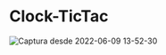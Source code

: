 # Clock-TicTac

![Captura desde 2022-06-09 13-52-30](https://user-images.githubusercontent.com/87668648/172902823-119f46c7-f848-4677-8b7d-66f74c04af09.png)

